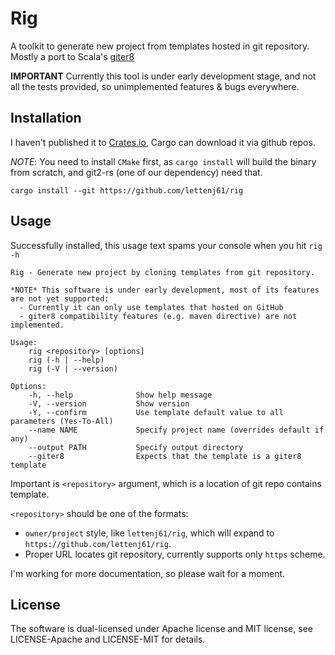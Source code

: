 # Rig

A toolkit to generate new project from templates hosted in git repository. Mostly a port to Scala's [giter8][g8]

__IMPORTANT__ Currently this tool is under early development stage, and not all the tests provided,
so unimplemented features & bugs everywhere.

## Installation

I haven't published it to [Crates.io][cratesio], Cargo can download it via github repos.

_NOTE_: You need to install `CMake` first, as `cargo install` will build the binary from scratch, and git2-rs (one of our dependency) need that.

```
cargo install --git https://github.com/lettenj61/rig
```

## Usage

Successfully installed, this usage text spams your console when you hit `rig -h`

```
Rig - Generate new project by cloning templates from git repository.

*NOTE* This software is under early development, most of its features are not yet supported:
  - Currently it can only use templates that hosted on GitHub
  - giter8 compatibility features (e.g. maven directive) are not implemented.

Usage:
    rig <repository> [options]
    rig (-h | --help)
    rig (-V | --version)

Options:
    -h, --help              Show help message
    -V, --version           Show version
    -Y, --confirm           Use template default value to all parameters (Yes-To-All)
    --name NAME             Specify project name (overrides default if any)
    --output PATH           Specify output directory
    --giter8                Expects that the template is a giter8 template
```

Important is `<repository>` argument, which is a location of git repo contains template.

`<repository>` should be one of the formats:
- `owner/project` style, like `lettenj61/rig`, which will expand to `https://github.com/lettenj61/rig`.
- Proper URL locates git repository, currently supports only `https` scheme.

I'm working for more documentation, so please wait for a moment.

## License
The software is dual-licensed under Apache license and MIT license, see LICENSE-Apache and LICENSE-MIT for details.


<!-- links -->
[cratesio]:https://crates.io/
[g8]:https://github.com/foundweekends/giter8
